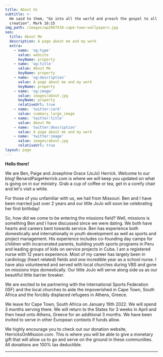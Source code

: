 ```yaml
---
title: About Us
subtitle: >-
  He said to them, "Go into all the world and preach the gospel to all
  creation". Mark 16:15
img_path: /images/wp2007438-cape-town-wallpapers.jpg
seo:
  title: About Me
  description: A page about me and my work
  extra:
    - name: 'og:type'
      value: website
      keyName: property
    - name: 'og:title'
      value: About Me
      keyName: property
    - name: 'og:description'
      value: A page about me and my work
      keyName: property
    - name: 'og:image'
      value: images/about.jpg
      keyName: property
      relativeUrl: true
    - name: 'twitter:card'
      value: summary_large_image
    - name: 'twitter:title'
      value: About Me
    - name: 'twitter:description'
      value: A page about me and my work
    - name: 'twitter:image'
      value: images/about.jpg
      relativeUrl: true
layout: page
---
```

**Hello there!**

We are Ben, Paige and Josephine Grace (JoJo) Herrick. Welcome to our blog! BenandPaigeHerrick.com is where we will keep you updated on what is going on in our ministry. Grab a cup of coffee or tea, get in a comfy chair and let's visit a while.

For those of you unfamiliar with us, we hail from Missouri. Ben and I have been married just over 2 years and our little JoJo will soon be celebrating her first birthday!

So, how did we come to be entering the missions field? Well, missions is something Ben and I have discussed since we were dating. We both have hearts and careers bent towards service. Ben has experience both domestically and internationally in youth development as well as sports and project management. His experience includes co-founding day camps for children with incarcerated parents, building youth sports programs in Peru and leading groups of kids on service projects in Cuba. I am a registered nurse with 12 years experience. Most of my career has largely been in cardiology (heart related) fields and one incredible year as a school nurse. I have also volunteered and served with local churches during VBS and gone on missions trips domestically. Our little JoJo will serve along side us as our beautiful little barrier breaker.

We are excited to be partnering with the International Sports Federation (ISF) and the local churches to aide the impoverished in Cape Town, South Africa and the forcibly displaced refugees in Athens, Greece.

We leave for Cape Town, South Africa on January 19th 2022. We will spend 3 months serving there. We will return to the States for 3 weeks in April and then head onto Athens, Greece for an additional 3 months. We have been invited to serve in other European contexts if funds allow.

We highly encourage you to check out our donation website, HerricksOnMission.com. This is where you will be able to give a monetary gift that will allow us to go and serve on the ground in these communities. All donations are 100% tax deductible.

***
